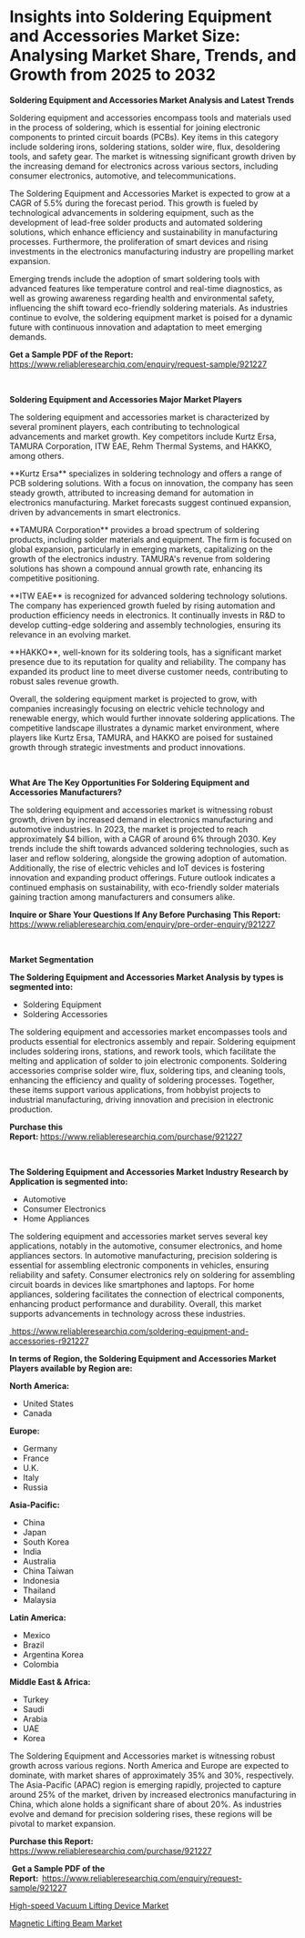 <p><h1>Insights into Soldering Equipment and Accessories Market Size: Analysing Market Share, Trends, and Growth from 2025 to 2032</h1></p><p><strong>Soldering Equipment and Accessories Market Analysis and Latest Trends</strong></p>
<p><p>Soldering equipment and accessories encompass tools and materials used in the process of soldering, which is essential for joining electronic components to printed circuit boards (PCBs). Key items in this category include soldering irons, soldering stations, solder wire, flux, desoldering tools, and safety gear. The market is witnessing significant growth driven by the increasing demand for electronics across various sectors, including consumer electronics, automotive, and telecommunications. </p><p>The Soldering Equipment and Accessories Market is expected to grow at a CAGR of 5.5% during the forecast period. This growth is fueled by technological advancements in soldering equipment, such as the development of lead-free solder products and automated soldering solutions, which enhance efficiency and sustainability in manufacturing processes. Furthermore, the proliferation of smart devices and rising investments in the electronics manufacturing industry are propelling market expansion. </p><p>Emerging trends include the adoption of smart soldering tools with advanced features like temperature control and real-time diagnostics, as well as growing awareness regarding health and environmental safety, influencing the shift toward eco-friendly soldering materials. As industries continue to evolve, the soldering equipment market is poised for a dynamic future with continuous innovation and adaptation to meet emerging demands.</p></p>
<p><strong>Get a Sample PDF of the Report:&nbsp;</strong> <a href="https://www.reliableresearchiq.com/enquiry/request-sample/921227?utm_campaign=1170&utm_medium=2&utm_source=Github&utm_content=ia&utm_term=23022025&utm_id=soldering-equipment-and-accessories">https://www.reliableresearchiq.com/enquiry/request-sample/921227</a></p>
<p>&nbsp;</p>
<p><strong>Soldering Equipment and Accessories Major Market Players</strong></p>
<p><p>The soldering equipment and accessories market is characterized by several prominent players, each contributing to technological advancements and market growth. Key competitors include Kurtz Ersa, TAMURA Corporation, ITW EAE, Rehm Thermal Systems, and HAKKO, among others.</p><p>**Kurtz Ersa** specializes in soldering technology and offers a range of PCB soldering solutions. With a focus on innovation, the company has seen steady growth, attributed to increasing demand for automation in electronics manufacturing. Market forecasts suggest continued expansion, driven by advancements in smart electronics.</p><p>**TAMURA Corporation** provides a broad spectrum of soldering products, including solder materials and equipment. The firm is focused on global expansion, particularly in emerging markets, capitalizing on the growth of the electronics industry. TAMURA's revenue from soldering solutions has shown a compound annual growth rate, enhancing its competitive positioning.</p><p>**ITW EAE** is recognized for advanced soldering technology solutions. The company has experienced growth fueled by rising automation and production efficiency needs in electronics. It continually invests in R&D to develop cutting-edge soldering and assembly technologies, ensuring its relevance in an evolving market.</p><p>**HAKKO**, well-known for its soldering tools, has a significant market presence due to its reputation for quality and reliability. The company has expanded its product line to meet diverse customer needs, contributing to robust sales revenue growth.</p><p>Overall, the soldering equipment market is projected to grow, with companies increasingly focusing on electric vehicle technology and renewable energy, which would further innovate soldering applications. The competitive landscape illustrates a dynamic market environment, where players like Kurtz Ersa, TAMURA, and HAKKO are poised for sustained growth through strategic investments and product innovations.</p></p>
<p>&nbsp;</p>
<p><strong>What Are The Key Opportunities For Soldering Equipment and Accessories Manufacturers?</strong></p>
<p><p>The soldering equipment and accessories market is witnessing robust growth, driven by increased demand in electronics manufacturing and automotive industries. In 2023, the market is projected to reach approximately $4 billion, with a CAGR of around 6% through 2030. Key trends include the shift towards advanced soldering technologies, such as laser and reflow soldering, alongside the growing adoption of automation. Additionally, the rise of electric vehicles and IoT devices is fostering innovation and expanding product offerings. Future outlook indicates a continued emphasis on sustainability, with eco-friendly solder materials gaining traction among manufacturers and consumers alike.</p></p>
<p><strong>Inquire or Share Your Questions If Any Before Purchasing This Report:</strong> <a href="https://www.reliableresearchiq.com/enquiry/pre-order-enquiry/921227?utm_campaign=1170&utm_medium=2&utm_source=Github&utm_content=ia&utm_term=23022025&utm_id=soldering-equipment-and-accessories">https://www.reliableresearchiq.com/enquiry/pre-order-enquiry/921227</a></p>
<p>&nbsp;</p>
<p><strong>Market Segmentation</strong></p>
<p><strong>The Soldering Equipment and Accessories Market Analysis by types is segmented into:</strong></p>
<p><ul><li>Soldering Equipment</li><li>Soldering Accessories</li></ul></p>
<p><p>The soldering equipment and accessories market encompasses tools and products essential for electronics assembly and repair. Soldering equipment includes soldering irons, stations, and rework tools, which facilitate the melting and application of solder to join electronic components. Soldering accessories comprise solder wire, flux, soldering tips, and cleaning tools, enhancing the efficiency and quality of soldering processes. Together, these items support various applications, from hobbyist projects to industrial manufacturing, driving innovation and precision in electronic production.</p></p>
<p><strong>Purchase this Report:&nbsp;</strong><a href="https://www.reliableresearchiq.com/purchase/921227?utm_campaign=1170&utm_medium=2&utm_source=Github&utm_content=ia&utm_term=23022025&utm_id=soldering-equipment-and-accessories">https://www.reliableresearchiq.com/purchase/921227</a></p>
<p>&nbsp;</p>
<p><strong>The Soldering Equipment and Accessories Market Industry Research by Application is segmented into:</strong></p>
<p><ul><li>Automotive</li><li>Consumer Electronics</li><li>Home Appliances</li></ul></p>
<p><p>The soldering equipment and accessories market serves several key applications, notably in the automotive, consumer electronics, and home appliances sectors. In automotive manufacturing, precision soldering is essential for assembling electronic components in vehicles, ensuring reliability and safety. Consumer electronics rely on soldering for assembling circuit boards in devices like smartphones and laptops. For home appliances, soldering facilitates the connection of electrical components, enhancing product performance and durability. Overall, this market supports advancements in technology across these industries.</p></p>
<p><a href="https://www.reliableresearchiq.com/soldering-equipment-and-accessories-r921227?utm_campaign=1170&utm_medium=2&utm_source=Github&utm_content=ia&utm_term=23022025&utm_id=soldering-equipment-and-accessories">&nbsp;https://www.reliableresearchiq.com/soldering-equipment-and-accessories-r921227</a></p>
<p><strong>In terms of Region, the Soldering Equipment and Accessories Market Players available by Region are:</strong></p>
<p>
    <p> <strong> North America: </strong>
        <ul>
            <li>United States</li>
            <li>Canada</li>
        </ul>
        </p> 
    <p> <strong> Europe: </strong>
        <ul>
            <li>Germany</li>
            <li>France</li>
            <li>U.K.</li>
            <li>Italy</li>
            <li>Russia</li>
        </ul>
        </p> 
    <p> <strong> Asia-Pacific: </strong>
        <ul>
            <li>China</li>
            <li>Japan</li>
            <li>South Korea</li>
            <li>India</li>
            <li>Australia</li>
            <li>China Taiwan</li>
            <li>Indonesia</li>
            <li>Thailand</li>
            <li>Malaysia</li>
        </ul>
        </p> 
    <p> <strong> Latin America: </strong>
        <ul>
            <li>Mexico</li>
            <li>Brazil</li>
            <li>Argentina Korea</li>
            <li>Colombia</li>
        </ul>
        </p> 
    <p> <strong> Middle East & Africa: </strong>
        <ul>
            <li>Turkey</li>
            <li>Saudi</li>
            <li>Arabia</li>
            <li>UAE</li>
            <li>Korea</li>
        </ul>
    </p>
    </p>
<p><p>The Soldering Equipment and Accessories market is witnessing robust growth across various regions. North America and Europe are expected to dominate, with market shares of approximately 35% and 30%, respectively. The Asia-Pacific (APAC) region is emerging rapidly, projected to capture around 25% of the market, driven by increased electronics manufacturing in China, which alone holds a significant share of about 20%. As industries evolve and demand for precision soldering rises, these regions will be pivotal to market expansion.</p></p>
<p><strong>Purchase this Report: </strong><a href="https://www.reliableresearchiq.com/purchase/921227?utm_campaign=1170&utm_medium=2&utm_source=Github&utm_content=ia&utm_term=23022025&utm_id=soldering-equipment-and-accessories">https://www.reliableresearchiq.com/purchase/921227</a></p>
<p>&nbsp;<strong>Get a Sample PDF of the Report:&nbsp;&nbsp;</strong><a href="https://www.reliableresearchiq.com/enquiry/request-sample/921227?utm_campaign=1170&utm_medium=2&utm_source=Github&utm_content=ia&utm_term=23022025&utm_id=soldering-equipment-and-accessories">https://www.reliableresearchiq.com/enquiry/request-sample/921227</a></p>
<p><strong></strong></p>
<p><p><a href="https://github.com/wwwkeltoum/Market-Research-Report-List-5/blob/main/high-speed-vacuum-lifting-device-market.md?utm_campaign=1170&utm_medium=2&utm_source=Github&utm_content=ia&utm_term=23022025&utm_id=soldering-equipment-and-accessories">High-speed Vacuum Lifting Device Market</a></p><p><a href="https://github.com/molayrabeta/Market-Research-Report-List-1/blob/main/magnetic-lifting-beam-market.md?utm_campaign=1170&utm_medium=2&utm_source=Github&utm_content=ia&utm_term=23022025&utm_id=soldering-equipment-and-accessories">Magnetic Lifting Beam Market</a></p></p>